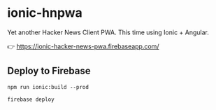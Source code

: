 # ionic-hnpwa

Yet another Hacker News Client PWA. This time using Ionic + Angular.

:point_right: https://ionic-hacker-news-pwa.firebaseapp.com/

## Deploy to Firebase

`npm run ionic:build --prod`

`firebase deploy`
